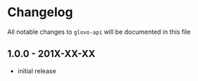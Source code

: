 # Changelog

All notable changes to `glovo-api` will be documented in this file

## 1.0.0 - 201X-XX-XX

- initial release
